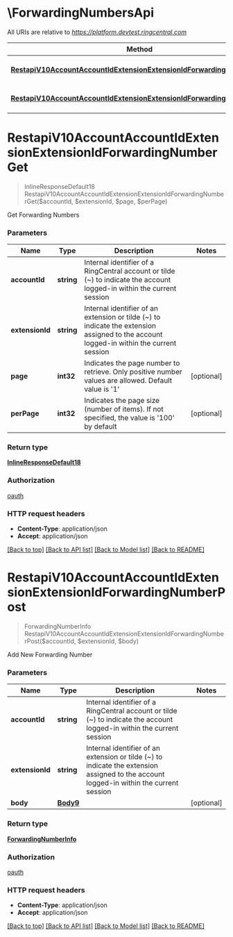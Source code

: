 # \ForwardingNumbersApi

All URIs are relative to *https://platform.devtest.ringcentral.com*

Method | HTTP request | Description
------------- | ------------- | -------------
[**RestapiV10AccountAccountIdExtensionExtensionIdForwardingNumberGet**](ForwardingNumbersApi.md#RestapiV10AccountAccountIdExtensionExtensionIdForwardingNumberGet) | **Get** /restapi/v1.0/account/{accountId}/extension/{extensionId}/forwarding-number | 
[**RestapiV10AccountAccountIdExtensionExtensionIdForwardingNumberPost**](ForwardingNumbersApi.md#RestapiV10AccountAccountIdExtensionExtensionIdForwardingNumberPost) | **Post** /restapi/v1.0/account/{accountId}/extension/{extensionId}/forwarding-number | 


# **RestapiV10AccountAccountIdExtensionExtensionIdForwardingNumberGet**
> InlineResponseDefault18 RestapiV10AccountAccountIdExtensionExtensionIdForwardingNumberGet($accountId, $extensionId, $page, $perPage)



Get Forwarding Numbers


### Parameters

Name | Type | Description  | Notes
------------- | ------------- | ------------- | -------------
 **accountId** | **string**| Internal identifier of a RingCentral account or tilde (~) to indicate the account logged-in within the current session | 
 **extensionId** | **string**| Internal identifier of an extension or tilde (~) to indicate the extension assigned to the account logged-in within the current session | 
 **page** | **int32**| Indicates the page number to retrieve. Only positive number values are allowed. Default value is &#39;1&#39; | [optional] 
 **perPage** | **int32**| Indicates the page size (number of items). If not specified, the value is &#39;100&#39; by default | [optional] 

### Return type

[**InlineResponseDefault18**](inline_response_default_18.md)

### Authorization

[oauth](../README.md#oauth)

### HTTP request headers

 - **Content-Type**: application/json
 - **Accept**: application/json

[[Back to top]](#) [[Back to API list]](../README.md#documentation-for-api-endpoints) [[Back to Model list]](../README.md#documentation-for-models) [[Back to README]](../README.md)

# **RestapiV10AccountAccountIdExtensionExtensionIdForwardingNumberPost**
> ForwardingNumberInfo RestapiV10AccountAccountIdExtensionExtensionIdForwardingNumberPost($accountId, $extensionId, $body)



Add New Forwarding Number


### Parameters

Name | Type | Description  | Notes
------------- | ------------- | ------------- | -------------
 **accountId** | **string**| Internal identifier of a RingCentral account or tilde (~) to indicate the account logged-in within the current session | 
 **extensionId** | **string**| Internal identifier of an extension or tilde (~) to indicate the extension assigned to the account logged-in within the current session | 
 **body** | [**Body9**](Body9.md)|  | [optional] 

### Return type

[**ForwardingNumberInfo**](ForwardingNumberInfo.md)

### Authorization

[oauth](../README.md#oauth)

### HTTP request headers

 - **Content-Type**: application/json
 - **Accept**: application/json

[[Back to top]](#) [[Back to API list]](../README.md#documentation-for-api-endpoints) [[Back to Model list]](../README.md#documentation-for-models) [[Back to README]](../README.md)

